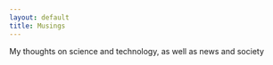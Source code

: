 ```yaml
---
layout: default
title: Musings
---
```

My thoughts on science and technology, as well as news and society
